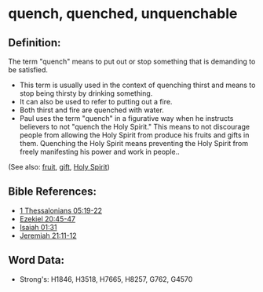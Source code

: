 # quench, quenched, unquenchable #

## Definition: ##

The term "quench" means to put out or stop something that is demanding to be satisfied.

* This term is usually used in the context of quenching thirst and means to stop being thirsty by drinking something.
* It can also be used to refer to putting out a fire.
* Both thirst and fire are quenched with water.
* Paul uses the term "quench" in a figurative way when he instructs believers to not "quench the Holy Spirit." This means to not discourage people from allowing the Holy Spirit from produce his fruits and gifts in them. Quenching the Holy Spirit means preventing the Holy Spirit from freely manifesting his power and work in people..

(See also: [fruit](../other/fruit.md), [gift](../kt/gift.md), [Holy Spirit](../kt/holyspirit.md))

## Bible References: ##

* [1 Thessalonians 05:19-22](rc://en/tn/help/1th/05/19)
* [Ezekiel 20:45-47](rc://en/tn/help/ezk/20/45)
* [Isaiah 01:31](rc://en/tn/help/isa/01/31)
* [Jeremiah 21:11-12](rc://en/tn/help/jer/21/11)

## Word Data: ##

* Strong's: H1846, H3518, H7665, H8257, G762, G4570
